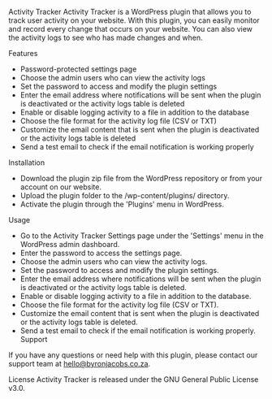 Activity Tracker
Activity Tracker is a WordPress plugin that allows you to track user activity on your website. With this plugin, you can easily monitor and record every change that occurs on your website. You can also view the activity logs to see who has made changes and when.

Features
- Password-protected settings page
- Choose the admin users who can view the activity logs
- Set the password to access and modify the plugin settings
- Enter the email address where notifications will be sent when the plugin is deactivated or the activity logs table is deleted
- Enable or disable logging activity to a file in addition to the database
- Choose the file format for the activity log file (CSV or TXT)
- Customize the email content that is sent when the plugin is deactivated or the activity logs table is deleted
- Send a test email to check if the email notification is working properly

Installation
- Download the plugin zip file from the WordPress repository or from your account on our website.
- Upload the plugin folder to the /wp-content/plugins/ directory.
- Activate the plugin through the 'Plugins' menu in WordPress.

Usage
- Go to the Activity Tracker Settings page under the 'Settings' menu in the WordPress admin dashboard.
- Enter the password to access the settings page.
- Choose the admin users who can view the activity logs.
- Set the password to access and modify the plugin settings.
- Enter the email address where notifications will be sent when the plugin is deactivated or the activity logs table is deleted.
- Enable or disable logging activity to a file in addition to the database.
- Choose the file format for the activity log file (CSV or TXT).
- Customize the email content that is sent when the plugin is deactivated or the activity logs table is deleted.
- Send a test email to check if the email notification is working properly.
Support

If you have any questions or need help with this plugin, please contact our support team at hello@byronjacobs.co.za.

License
Activity Tracker is released under the GNU General Public License v3.0.